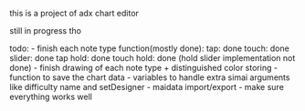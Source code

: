 
this is a project of adx chart editor

still in progress tho

todo:
	- finish each note type function(mostly done):
		tap: done
		touch: done
		slider: done
		tap hold: done
		touch hold: done
		(hold slider implementation not done)
	- finish drawing of each note type + distinguished color storing
	- function to save the chart data
	- variables to handle extra simai arguments like difficulty name and setDesigner
	- maidata import/export
	- make sure everything works well

